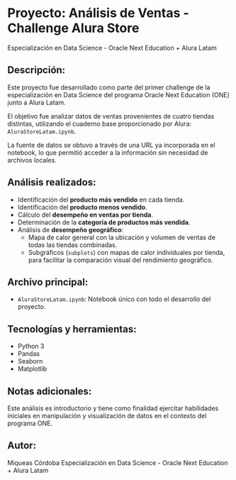 # Proyecto: Análisis de Ventas - Challenge Alura Store
Especialización en Data Science - Oracle Next Education + Alura Latam

Descripción:
------------
Este proyecto fue desarrollado como parte del primer challenge de la especialización en Data Science del programa Oracle Next Education (ONE) junto a Alura Latam.

El objetivo fue analizar datos de ventas provenientes de cuatro tiendas distintas, utilizando el cuaderno base proporcionado por Alura: `AluraStoreLatam.ipynb`.

La fuente de datos se obtuvo a través de una URL ya incorporada en el notebook, lo que permitió acceder a la información sin necesidad de archivos locales.

Análisis realizados:
--------------------
- Identificación del **producto más vendido** en cada tienda.
- Identificación del **producto menos vendido**.
- Cálculo del **desempeño en ventas por tienda**.
- Determinación de la **categoría de productos más vendida**.
- Análisis de **desempeño geográfico**:
  - Mapa de calor general con la ubicación y volumen de ventas de todas las tiendas combinadas.
  - Subgráficos (`subplots`) con mapas de calor individuales por tienda, para facilitar la comparación visual del rendimiento geográfico.

Archivo principal:
------------------
- `AluraStoreLatam.ipynb`: Notebook único con todo el desarrollo del proyecto.

Tecnologías y herramientas:
---------------------------
- Python 3
- Pandas
- Seaborn
- Matplotlib

Notas adicionales:
------------------
Este análisis es introductorio y tiene como finalidad ejercitar habilidades iniciales en manipulación y visualización de datos en el contexto del programa ONE.

Autor:
------
Miqueas Córdoba
Especialización en Data Science - Oracle Next Education + Alura Latam
